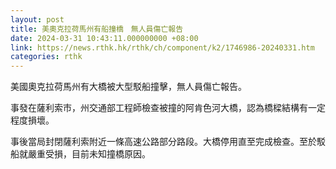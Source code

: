 ```yaml
---
layout: post
title: 美奧克拉荷馬州有船撞橋　無人員傷亡報告
date: 2024-03-31 10:43:11.000000000 +08:00
link: https://news.rthk.hk/rthk/ch/component/k2/1746986-20240331.htm
categories: rthk
---
```


美國奧克拉荷馬州有大橋被大型駁船撞擊，無人員傷亡報告。

事發在薩利索市，州交通部工程師檢查被撞的阿肯色河大橋，認為橋樑結構有一定程度損壞。

事後當局封閉薩利索附近一條高速公路部分路段。大橋停用直至完成檢查。至於駁船就嚴重受損，目前未知撞橋原因。
